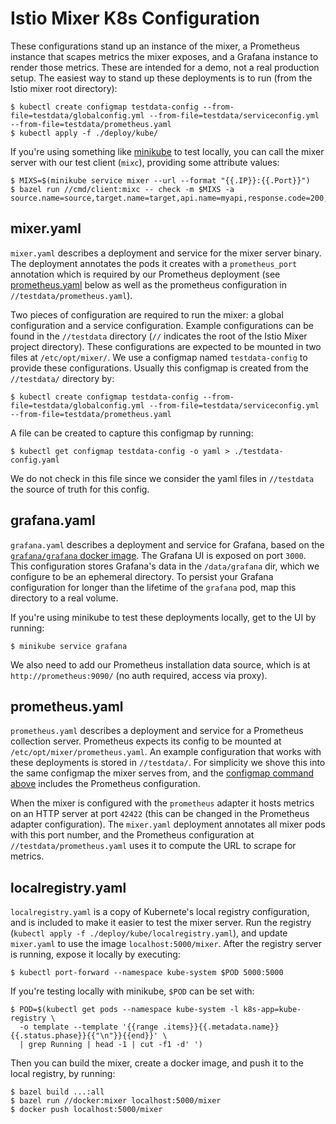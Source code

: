# Istio Mixer K8s Configuration

These configurations stand up an instance of the mixer, a Prometheus instance that scapes metrics the mixer exposes, and
a Grafana instance to render those metrics. These are intended for a demo, not a real production setup. The easiest way
to stand up these deployments is to run (from the Istio mixer root directory):

    $ kubectl create configmap testdata-config --from-file=testdata/globalconfig.yml --from-file=testdata/serviceconfig.yml --from-file=testdata/prometheus.yaml
    $ kubectl apply -f ./deploy/kube/
    
If you're using something like [minikube](https://github.com/kubernetes/minikube) to test locally, you can call the
mixer server with our test client (`mixc`), providing some attribute values:

    $ MIXS=$(minikube service mixer --url --format "{{.IP}}:{{.Port}}")
    $ bazel run //cmd/client:mixc -- check -m $MIXS -a source.name=source,target.name=target,api.name=myapi,response.code=200,response.latency=100,client.id=$USER

## mixer.yaml
`mixer.yaml` describes a deployment and service for the mixer server binary. The deployment annotates the pods it
creates with a `prometheus_port` annotation which is required by our Prometheus deployment (see [prometheus.yaml](#prometheus)
below as well as the prometheus configuration in `//testdata/prometheus.yaml`).

Two pieces of configuration are required to run the mixer: a global configuration and a service configuration. Example
configurations can be found in the `//testdata` directory (`//` indicates the root of the Istio Mixer project directory).
These configurations are expected to be mounted in two files at `/etc/opt/mixer/`. We use a configmap named `testdata-config`
to provide these configurations. Usually this configmap is created from the `//testdata/` directory by:

<a name="configmap_command"></a>

    $ kubectl create configmap testdata-config --from-file=testdata/globalconfig.yml --from-file=testdata/serviceconfig.yml --from-file=testdata/prometheus.yaml

A file can be created to capture this configmap by running:

    $ kubectl get configmap testdata-config -o yaml > ./testdata-config.yaml

We do not check in this file since we consider the yaml files in `//testdata` the source of truth for this config.

## grafana.yaml
`grafana.yaml` describes a deployment and service for Grafana, based on the [`grafana/grafana` docker image](https://hub.docker.com/r/grafana/grafana/).
The Grafana UI is exposed on port `3000`. This configuration stores Grafana's data in the `/data/grafana` dir, which we
configure to be an ephemeral directory. To persist your Grafana configuration for longer than the lifetime of the `grafana`
pod, map this directory to a real volume.

If you're using minikube to test these deployments locally, get to the UI by running:

    $ minikube service grafana
    
We also need to add our Prometheus installation data source, which is at `http://prometheus:9090/` (no auth required,
access via proxy).


## <a name="prometheus"></a> prometheus.yaml
`prometheus.yaml` describes a deployment and service for a Prometheus collection server. Prometheus expects its config to
be mounted at `/etc/opt/mixer/prometheus.yaml`. An example configuration that works with these deployments is stored in
`//testdata/`. For simplicity we shove this into the same configmap the mixer serves from, and the [configmap command above](#configmap_command)
includes the Prometheus configuration. 

When the mixer is configured with the `prometheus` adapter it hosts metrics on an HTTP server at port `42422` (this can
be changed in the Prometheus adapter configuration). The `mixer.yaml` deployment annotates all mixer pods with this port
number, and the Prometheus configuration at `//testdata/prometheus.yaml` uses it to compute the URL to scrape for metrics.

## localregistry.yaml
`localregistry.yaml` is a copy of Kubernete's local registry configuration, and is included to make it easier to test
the mixer server. Run the registry (`kubectl apply -f ./deploy/kube/localregistry.yaml`), and update `mixer.yaml` to use
the image `localhost:5000/mixer`. After the registry server is running, expose it locally by executing:

    $ kubectl port-forward --namespace kube-system $POD 5000:5000

If you're testing locally with minikube, `$POD` can be set with:

    $ POD=$(kubectl get pods --namespace kube-system -l k8s-app=kube-registry \
      -o template --template '{{range .items}}{{.metadata.name}} {{.status.phase}}{{"\n"}}{{end}}' \
      | grep Running | head -1 | cut -f1 -d' ')

Then you can build the mixer, create a docker image, and push it to the local registry, by running:

    $ bazel build ...:all
    $ bazel run //docker:mixer localhost:5000/mixer
    $ docker push localhost:5000/mixer
